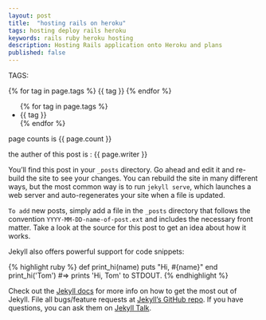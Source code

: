 ```yaml
---
layout: post
title:  "hosting rails on heroku"
tags: hosting deploy rails heroku 
keywords: rails ruby heroku hosting 
description: Hosting Rails application onto Heroku and plans
published: false
---
```


   TAGS:
   
   {% for tag in page.tags %} {{ tag }} {% endfor %}

<ul class="post-list">
    {% for tag in page.tags %}
      <li>
        <span class="post-meta">{{ tag }}</span>
      </li>
    {% endfor %}
  </ul>

  page counts is {{ page.count }}

  the auther of this post is : {{ page.writer }}

You’ll find this post in your `_posts` directory. Go ahead and edit it and re-build the site to see your changes. You can rebuild the site in many different ways, but the most common way is to run `jekyll serve`, which launches a web server and auto-regenerates your site when a file is updated.

`To add` new posts, simply add a file in the `_posts` directory that follows the convention `YYYY-MM-DD-name-of-post.ext` and includes the necessary front matter. Take a look at the source for this post to get an idea about how it works.

Jekyll also offers powerful support for code snippets:

{% highlight ruby %}
def print_hi(name)
  puts "Hi, #{name}"
end
print_hi('Tom')
#=> prints 'Hi, Tom' to STDOUT.
{% endhighlight %}

Check out the [Jekyll docs][jekyll-docs] for more info on how to get the most out of Jekyll. File all bugs/feature requests at [Jekyll’s GitHub repo][jekyll-gh]. If you have questions, you can ask them on [Jekyll Talk][jekyll-talk].

[jekyll-docs]: http://jekyllrb.com/docs/home
[jekyll-gh]:   https://github.com/jekyll/jekyll
[jekyll-talk]: https://talk.jekyllrb.com/
